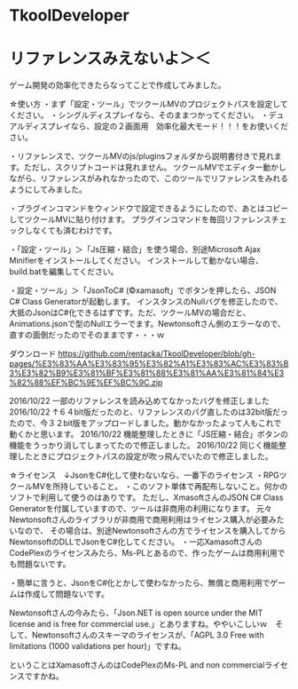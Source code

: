 # TkoolDeveloper

# リファレンスみえないよ＞＜

ゲーム開発の効率化できたらなってことで作成してみました。


☆使い方
・まず「設定・ツール」でツクールMVのプロジェクトパスを設定してください。
・シングルディスプレイなら、そのままつかってください。
・デュアルディスプレイなら、設定の２画面用　効率化最大モード！！！をお使いください。

・リファレンスで、ツクールMVのjs/pluginsフォルダから説明書付きで見れます。ただし、スクリプトコードは見れません。
ツクールMVでエディター動かしながら、リファレンスがみれなかったので、このツールでリファレンスをみれるようにしてみました。

・プラグインコマンドをウィンドウで設定できるようにしたので、あとはコピーしてツクールMVに貼り付けます。
プラグインコマンドを毎回リファレンスチェックしなくても済むわけです。

・「設定・ツール」＞「Js圧縮・結合」を使う場合、別途Microsoft Ajax Minifierをインストールしてください。
インストールして動かない場合、build.batを編集してください。

・設定・ツール」＞「JsonToC# (©xamasoft」でボタンを押したら、JSON C# Class Generatorが起動します。
インスタンスのNullバグを修正したので、大抵のJsonはC#化できるはずです。ただ、ツクールMVの場合だと、
Animations.jsonで型のNullエラーでます。Newtonsoftさん側のエラーなので、直すの面倒だったのでそのままです・・・ｗ


ダウンロード
https://github.com/rentacka/TkoolDeveloper/blob/gh-pages/%E3%83%AA%E3%83%95%E3%82%A1%E3%83%AC%E3%83%B3%E3%82%B9%E3%81%BF%E3%81%88%E3%81%AA%E3%81%84%E3%82%88%EF%BC%9E%EF%BC%9C.zip

2016/10/22 一部のリファレンスを読み込めてなかったバグを修正しました
2016/10/22 ↑６４bit版だったのと、リファレンスのバグ直したのは32bit版だったので、今３２bit版をアップロードしました。動かなかったよって人もこれで動くかと思います。
2016/10/22 機能整理したときに「JS圧縮・結合」ボタンの機能をうっかり消してしまってたので修正しました。
2016/10/22 同じく機能整理したときにプロジェクトパスの設定が吹っ飛んでいたので修正しました。


☆ライセンス　↓JsonをC#化して使わないなら、一番下のライセンス
・RPGツクールMVを所持していること。
・このソフト単体で再配布しないこと。何かのソフトで利用して使うのはありです。
ただし、XmasoftさんのJSON C# Class Generatorを付属していますので、ツールは非商用の利用になります。
元々Newtonsoftさんのライブラリが非商用で商用利用はライセンス購入が必要みたいなので、
その場合は、別途Newtonsoftさんの方でライセンスを購入してからNewtonsoftのDLLでJsonをC#化してください。
・一応XamasoftさんのCodePlexのライセンスみたら、Ms-PLとあるので、作ったゲームは商用利用でも問題ないです。

・簡単に言うと、JsonをC#化とかして使わなかったら、無償と商用利用でゲームは作成して問題ないです。


Newtonsoftさんの今みたら、「Json.NET is open source under the MIT license and is free for commercial use.」とありますね。ややいこしいｗ　そして、Newtonsoftさんのスキーマのライセンスが、「AGPL 3.0	Free with limitations (1000 validations per hour)」ですね。

ということはXamasoftさんのはCodePlexのMs-PL and non commercialライセンスですかね。

